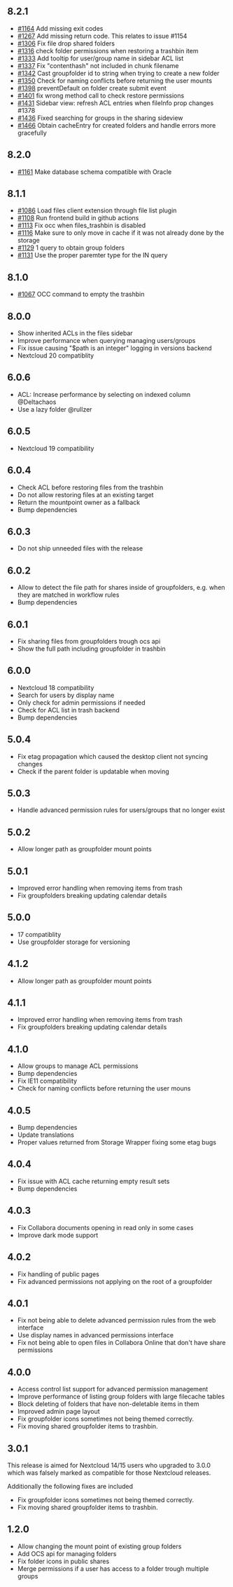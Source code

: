 ## 8.2.1

* [#1164](https://github.com/nextcloud/groupfolders/pull/1164) Add missing exit codes
* [#1267](https://github.com/nextcloud/groupfolders/pull/1267) Add missing return code. This relates to issue #1154
* [#1306](https://github.com/nextcloud/groupfolders/pull/1306) Fix file drop shared folders
* [#1316](https://github.com/nextcloud/groupfolders/pull/1316) check folder permissions when restoring a trashbin item
* [#1333](https://github.com/nextcloud/groupfolders/pull/1333) Add tooltip for user/group name in sidebar ACL list
* [#1337](https://github.com/nextcloud/groupfolders/pull/1337) Fix "contenthash" not included in chunk filename
* [#1342](https://github.com/nextcloud/groupfolders/pull/1342) Cast groupfolder id to string when trying to create a new folder
* [#1350](https://github.com/nextcloud/groupfolders/pull/1350) Check for naming conflicts before returning the user mounts
* [#1398](https://github.com/nextcloud/groupfolders/pull/1398) preventDefault on folder create submit event
* [#1401](https://github.com/nextcloud/groupfolders/pull/1401) fix wrong method call to check restore permissions
* [#1431](https://github.com/nextcloud/groupfolders/pull/1431) Sidebar view: refresh ACL entries when fileInfo prop changes #1378
* [#1436](https://github.com/nextcloud/groupfolders/pull/1436) Fixed searching for groups in the sharing sideview
* [#1466](https://github.com/nextcloud/groupfolders/pull/1466) Obtain cacheEntry for created folders and handle errors more gracefully


## 8.2.0

* [#1161](https://github.com/nextcloud/groupfolders/pull/1161) Make database schema compatible with Oracle

## 8.1.1

* [#1086](https://github.com/nextcloud/groupfolders/pull/1086) Load files client extension through file list plugin
* [#1108](https://github.com/nextcloud/groupfolders/pull/1108) Run frontend build in github actions
* [#1113](https://github.com/nextcloud/groupfolders/pull/1113) Fix occ when files_trashbin is disabled
* [#1116](https://github.com/nextcloud/groupfolders/pull/1116) Make sure to only move in cache if it was not already done by the storage
* [#1129](https://github.com/nextcloud/groupfolders/pull/1129) 1 query to obtain group folders
* [#1131](https://github.com/nextcloud/groupfolders/pull/1131) Use the proper paremter type for the IN query

## 8.1.0

- [#1067](https://github.com/nextcloud/groupfolders/pull/1067) OCC command to empty the trashbin

## 8.0.0

- Show inherited ACLs in the files sidebar
- Improve performance when querying managing users/groups
- Fix issue causing "$path is an integer" logging in versions backend
- Nextcloud 20 compatiblity

## 6.0.6

- ACL: Increase performance by selecting on indexed column @Deltachaos
- Use a lazy folder @rullzer

## 6.0.5

- Nextcloud 19 compatibility

## 6.0.4

- Check ACL before restoring files from the trashbin
- Do not allow restoring files at an existing target
- Return the mountpoint owner as a fallback
- Bump dependencies

## 6.0.3

- Do not ship unneeded files with the release

## 6.0.2

- Allow to detect the file path for shares inside of groupfolders, e.g. when they are matched in workflow rules
- Bump dependencies

## 6.0.1

- Fix sharing files from groupfolders trough ocs api
- Show the full path including groupfolder in trashbin

## 6.0.0

- Nextcloud 18 compatibility
- Search for users by display name
- Only check for admin permissions if needed
- Check for ACL list in trash backend
- Bump dependencies

## 5.0.4
- Fix etag propagation which caused the desktop client not syncing changes
- Check if the parent folder is updatable when moving

## 5.0.3
- Handle advanced permission rules for users/groups that no longer exist

## 5.0.2
- Allow longer path as groupfolder mount points

## 5.0.1
- Improved error handling when removing items from trash
- Fix groupfolders breaking updating calendar details    

## 5.0.0
- 17 compatiblity
- Use groupfolder storage for versioning

## 4.1.2
- Allow longer path as groupfolder mount points

## 4.1.1
- Improved error handling when removing items from trash
- Fix groupfolders breaking updating calendar details

## 4.1.0
- Allow groups to manage ACL permissions
- Bump dependencies
- Fix IE11 compatibility
- Check for naming conflicts before returning the user mouns

## 4.0.5
- Bump dependencies
- Update translations
- Proper values returned from Storage Wrapper fixing some etag bugs

## 4.0.4
- Fix issue with ACL cache returning empty result sets
- Bump dependencies

## 4.0.3
- Fix Collabora documents opening in read only in some cases
- Improve dark mode support

## 4.0.2
- Fix handling of public pages
- Fix advanced permissions not applying on the root of a groupfolder

## 4.0.1
- Fix not being able to delete advanced permission rules from the web interface
- Use display names in advanced permissions interface
- Fix not being able to open files in Collabora Online that don't have share permissions

## 4.0.0
- Access control list support for advanced permission management
- Improve performance of listing group folders with large filecache tables
- Block deleting of folders that have non-deletable items in them
- Improved admin page layout
- Fix groupfolder icons sometimes not being themed correctly.
- Fix moving shared groupfolder items to trashbin.

## 3.0.1

This release is aimed for Nextcloud 14/15 users who upgraded to 3.0.0 which was
falsely marked as compatible for those Nextcloud releases.

Additionally the following fixes are included

- Fix groupfolder icons sometimes not being themed correctly.
- Fix moving shared groupfolder items to trashbin. 

## 1.2.0

 - Allow changing the mount point of existing group folders
 - Add OCS api for managing folders
 - Fix folder icons in public shares
 - Merge permissions if a user has access to a folder trough multiple groups
